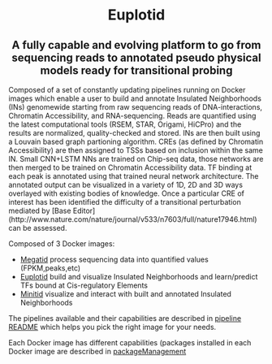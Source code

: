 
<h1><center>Euplotid</center></h1>
<h2><center> A fully capable and evolving platform to go from sequencing reads to annotated pseudo physical models ready for transitional probing</center></h2>
Composed of a set of constantly updating pipelines running on Docker images which enable a user to build and annotate Insulated Neighborhoods (INs) genomewide starting from raw sequencing reads of DNA-interactions, Chromatin Accessibility, and RNA-sequencing. Reads are quantified using the latest computational tools (RSEM, STAR, Origami, HiCPro) and the results are normalized, quality-checked and stored. INs are then built using a Louvain based graph partioning algorithm. CREs (as defined by Chromatin Accessibility) are then assigned to TSSs based on inclusion within the same IN. Small CNN+LSTM NNs are trained on Chip-seq data, those networks are then merged to be trained on Chromatin Accessibility data. TF binding at each peak is annotated using that trained neural network architecture. The annotated output can be visualized in a variety of 1D, 2D and 3D ways overlayed with existing bodies of knowledge. Once a particular CRE of interest has been identified the difficulty of a transitional perturbation mediated by [Base Editor](http://www.nature.com/nature/journal/v533/n7603/full/nature17946.html) can be assessed. 

Composed of 3 Docker images:
* [Megatid](http://localhost:8891) process sequencing data into quantified values (FPKM,peaks,etc)
* [Euplotid](http://localhost:8890) build and visualize Insulated Neighborhoods and learn/predict TFs bound at Cis-regulatory Elements
* [Minitid](http://localhost:8892) visualize and interact with built and annotated Insulated Neighborhoods

The pipelines available and their capabilities are described in [pipeline README](pipelines/README.md) which helps you pick the right image for your needs. 

Each Docker image has different capabilities (packages installed in each Docker image are described in [packageManagement](pipelines/packageManagement.ipynb) 


```python

```
